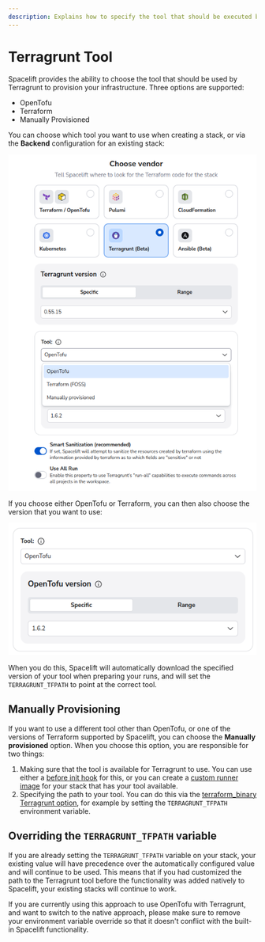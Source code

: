 ```yaml
---
description: Explains how to specify the tool that should be executed by Terragrunt.
---
```


# Terragrunt Tool

Spacelift provides the ability to choose the tool that should be used by Terragrunt to provision your infrastructure. Three options are supported:

- OpenTofu
- Terraform
- Manually Provisioned

You can choose which tool you want to use when creating a stack, or via the **Backend** configuration for an existing stack:

![Choose the Terragrunt tool](../../assets/screenshots/terragrunt/terragrunt-tool/choose-tool.png)

If you choose either OpenTofu or Terraform, you can then also choose the version that you want to use:

![Choose tool version](../../assets/screenshots/terragrunt/terragrunt-tool/choose-tool-version.png)

When you do this, Spacelift will automatically download the specified version of your tool when preparing your runs, and will set the `TERRAGRUNT_TFPATH` to point at the correct tool.

## Manually Provisioning

If you want to use a different tool other than OpenTofu, or one of the versions of Terraform supported by Spacelift, you can choose the **Manually provisioned** option. When you choose this option, you are responsible for two things:

1. Making sure that the tool is available for Terragrunt to use. You can use either a [before init hook](../../concepts/stack/stack-settings.md#customizing-workflow) for this, or you can create a [custom runner image](../../integrations/docker.md#customizing-the-runner-image) for your stack that has your tool available.
2. Specifying the path to your tool. You can do this via the [terraform_binary Terragrunt option](https://terragrunt.gruntwork.io/docs/reference/config-blocks-and-attributes/#terraform_binary), for example by setting the `TERRAGRUNT_TFPATH` environment variable.

## Overriding the `TERRAGRUNT_TFPATH` variable

If you are already setting the `TERRAGRUNT_TFPATH` variable on your stack, your existing value will have precedence over the automatically configured value and will continue to be used. This means that if you had customized the path to the Terragrunt tool before the functionality was added natively to Spacelift, your existing stacks will continue to work.

If you are currently using this approach to use OpenTofu with Terragrunt, and want to switch to the native approach, please make sure to remove your environment variable override so that it doesn't conflict with the built-in Spacelift functionality.
